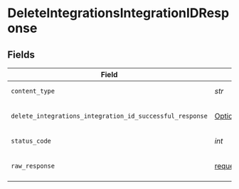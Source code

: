# DeleteIntegrationsIntegrationIDResponse


## Fields

| Field                                                                                                                                          | Type                                                                                                                                           | Required                                                                                                                                       | Description                                                                                                                                    |
| ---------------------------------------------------------------------------------------------------------------------------------------------- | ---------------------------------------------------------------------------------------------------------------------------------------------- | ---------------------------------------------------------------------------------------------------------------------------------------------- | ---------------------------------------------------------------------------------------------------------------------------------------------- |
| `content_type`                                                                                                                                 | *str*                                                                                                                                          | :heavy_check_mark:                                                                                                                             | HTTP response content type for this operation                                                                                                  |
| `delete_integrations_integration_id_successful_response`                                                                                       | [Optional[shared.DeleteIntegrationsIntegrationIDSuccessfulResponse]](../../models/shared/deleteintegrationsintegrationidsuccessfulresponse.md) | :heavy_minus_sign:                                                                                                                             | DELETE /integrations/:integration_id Successful response                                                                                       |
| `status_code`                                                                                                                                  | *int*                                                                                                                                          | :heavy_check_mark:                                                                                                                             | HTTP response status code for this operation                                                                                                   |
| `raw_response`                                                                                                                                 | [requests.Response](https://requests.readthedocs.io/en/latest/api/#requests.Response)                                                          | :heavy_minus_sign:                                                                                                                             | Raw HTTP response; suitable for custom response parsing                                                                                        |